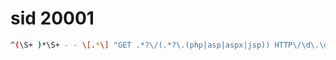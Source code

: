 # sid 20001

``` bash
^(\S+ )*\S+ - - \[.*\] "GET .*?\/(.*?\.(php|asp|aspx|jsp)) HTTP\/\d\.\d" 4\d\d
```
